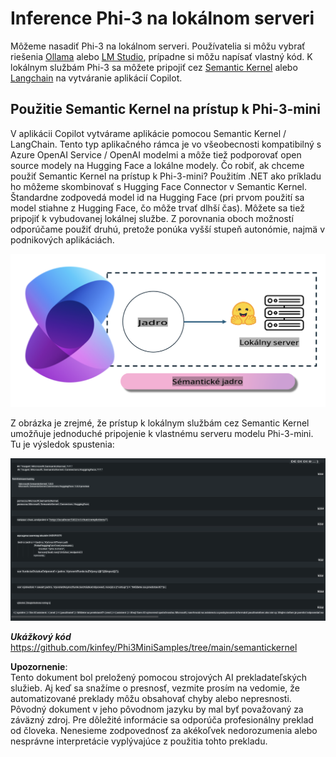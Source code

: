 # **Inference Phi-3 na lokálnom serveri**

Môžeme nasadiť Phi-3 na lokálnom serveri. Používatelia si môžu vybrať riešenia [Ollama](https://ollama.com) alebo [LM Studio](https://llamaedge.com), prípadne si môžu napísať vlastný kód. K lokálnym službám Phi-3 sa môžete pripojiť cez [Semantic Kernel](https://github.com/microsoft/semantic-kernel?WT.mc_id=aiml-138114-kinfeylo) alebo [Langchain](https://www.langchain.com/) na vytváranie aplikácií Copilot.

## **Použitie Semantic Kernel na prístup k Phi-3-mini**

V aplikácii Copilot vytvárame aplikácie pomocou Semantic Kernel / LangChain. Tento typ aplikačného rámca je vo všeobecnosti kompatibilný s Azure OpenAI Service / OpenAI modelmi a môže tiež podporovať open source modely na Hugging Face a lokálne modely. Čo robiť, ak chceme použiť Semantic Kernel na prístup k Phi-3-mini? Použitím .NET ako príkladu ho môžeme skombinovať s Hugging Face Connector v Semantic Kernel. Štandardne zodpovedá model id na Hugging Face (pri prvom použití sa model stiahne z Hugging Face, čo môže trvať dlhší čas). Môžete sa tiež pripojiť k vybudovanej lokálnej službe. Z porovnania oboch možností odporúčame použiť druhú, pretože ponúka vyšší stupeň autonómie, najmä v podnikových aplikáciách.

![sk](../../../../../translated_images/sk.c244b32f4811c6f0938b9e95b0b2f4b28105bff6495bdc3b24cd42b3e3e89bb9.sk.png)

Z obrázka je zrejmé, že prístup k lokálnym službám cez Semantic Kernel umožňuje jednoduché pripojenie k vlastnému serveru modelu Phi-3-mini. Tu je výsledok spustenia:

![skrun](../../../../../translated_images/skrun.fb7a635a22ae8b7919d6e15c0eb27262526ed69728c5a1d2773a97d4562657c7.sk.png)

***Ukážkový kód*** https://github.com/kinfey/Phi3MiniSamples/tree/main/semantickernel

**Upozornenie**:  
Tento dokument bol preložený pomocou strojových AI prekladateľských služieb. Aj keď sa snažíme o presnosť, vezmite prosím na vedomie, že automatizované preklady môžu obsahovať chyby alebo nepresnosti. Pôvodný dokument v jeho pôvodnom jazyku by mal byť považovaný za záväzný zdroj. Pre dôležité informácie sa odporúča profesionálny preklad od človeka. Nenesieme zodpovednosť za akékoľvek nedorozumenia alebo nesprávne interpretácie vyplývajúce z použitia tohto prekladu.